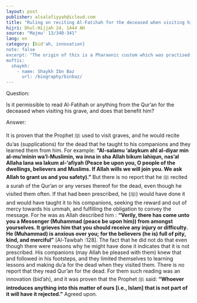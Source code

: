 ```yaml
---
layout: post
publisher: alsalafiyyah@icloud.com
title: "Ruling on reciting Al-Fatihah for the deceased when visiting his grave"
hijri: Dhul-Hijjah 24, 1444 AH
source: "Majmu' 13/340-341"
lang: en
category: [bid'ah, innovation]
note: false
excerpt: "The origin of this is a Pharaonic custom which was practised by the Pharaohs before Islam."
muftis:
  shaykh: 
    - name: Shaykh Ibn Baz
      url: /biography/binbaz/
--- 
```


Question: 

Is it permissible to read Al-Fatihah or anything from the Qur’an for the deceased when visiting his grave, and does that benefit him? 

Answer: 

It is proven that the Prophet ﷺ used to visit graves, and he would recite du’as (supplications) for the dead that he taught to his companions and they learned them from him. For example: **“Al-salamu ‘alaykum ahl al-diyar min al-mu’minin wa’l-Muslimin, wa inna in sha Allah bikum lahiqun, nas’al Allaha lana wa lakum al-‘afiyah (Peace be upon you, O people of the dwellings, believers and Muslims. If Allah wills we will join you. We ask Allah to grant us and you safety).”** But there is no report that he ﷺ recited a surah of the Qur’an or any verses thereof for the dead, even though he visited them often. 
If that had been prescribed, he (ﷺ) would have done it and would have taught it to his companions, seeking the reward and out of mercy towards his ummah, and fulfilling the obligation to convey the message. For he was as Allah described him : **“Verily, there has come unto you a Messenger (Muhammad (peace be upon him)) from amongst yourselves. It grieves him that you should receive any injury or difficulty. He (Muhammad) is anxious over you; for the believers (he is) full of pity, kind, and merciful”** [Al-Tawbah :128]. The fact that he did not do that even though there were reasons why he might have done it indicates that it is not prescribed. 
His companions (may Allah be pleased with them) knew that and followed in his footsteps, and they limited themselves to learning lessons and making du’a for the dead when they visited them. There is no report that they read Qur’an for the dead. For them such reading was an innovation (bid’ah), and it was proven that the Prophet ﷺ said: **“Whoever introduces anything into this matter of ours [i.e., Islam] that is not part of it will have it rejected.”** Agreed upon.
